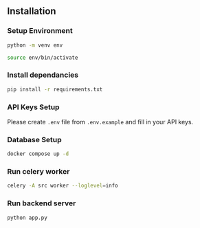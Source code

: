 ## Installation

### Setup Environment

```bash
python -m venv env

source env/bin/activate
```

### Install dependancies

```bash
pip install -r requirements.txt
```

### API Keys Setup

Please create `.env` file from `.env.example` and fill in your API keys.

### Database Setup

```bash
docker compose up -d
```

### Run celery worker

```bash
celery -A src worker --loglevel=info
```

### Run backend server

```bash
python app.py
```
